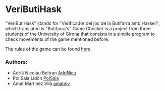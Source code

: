# VeriButiHask

"VeriButiHask" stands for "Verificador del joc de la Butifarra amb Haskell", which translated is "Butifarra's" Game Checker is a project from three students of the University of Girona that consists in a simple program to check movements of the game mentioned before.

The rules of the game can be found [here](http://www.butinet.cat/index.php?pagina=manual_botifarra).

### Authors: 

- Adrià Nicolau Beltran [AdriNicu](https://github.com/AdriNicu)
- Pol Sala Lidón [PolSala](https://github.com/polsala)
- Amat Martínez Vilà [amatmv](https://github.com/amatmv)
